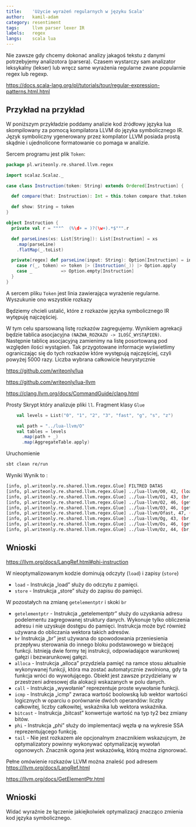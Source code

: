 ```yaml
---
title:    'Użycie wyrażeń regularnych w języku Scala'
author:   kamil-adam
category: resentiment
tags:     llvm parser lexer IR
labels:   regex
langs:    scala lua
---
```



Nie zawsze gdy chcemy dokonać analizy jakagoś tekstu z danymi potrzebyjemy analizotora (parsera). 
Czasem wystarczy sam analizator leksykalny (lekser) lub wręcz same wyrażenia regularne zwane popularnie regex lub regexp.

https://docs.scala-lang.org/pl/tutorials/tour/regular-expression-patterns.html.html


## Przykład na przykład
W poniższym przykładzie poddamy analizie kod źródłowy języka lua skompilowany za pomocą kompilatora LLVM 
do języka symbolicznego IR.
Język symboliczny ygenerowany przez kompilator LLVM posiada prostą skądnie i ujednolicone formatowanie co pomaga w analizie.

Sercem programu jest plik `Token`:
```scala
package pl.writeonly.re.shared.llvm.regex

import scalaz.Scalaz._

case class Instruction(token: String) extends Ordered[Instruction] {

  def compare(that: Instruction): Int = this.token compare that.token

  def show: String = token
}

object Instruction {
  private val r = """^  (%\d+ = )?(\w+).*$""".r

  def parseLines(xs: List[String]): List[Instruction] = xs
    .map(parseLine)
    .flatMap(_.toList)

  private[regex] def parseLine(input: String): Option[Instruction] = input match {
    case r(_, token) => token |> (Instruction(_)) |> Option.apply
    case _           => Option.empty[Instruction]
  }
}
```
A sercem pliku `Token` jest linia zawierająca wyrażenie regularne.
Wyszukunie ono wszystkie rozkazy 



Będziemy chcieli ustalić, które z rozkazów języka symbolicznego IR wytępuję najczęściej.


W tym celu sparsowaną listę rozkazów zagregujemy.
Wynikiem agrekacji będzie tablica asocjacyjna `(NAZWA_ROZKAZU -> ILOŚĆ_WYSTĄPIEŃ)`.  
Następnie tablicę asocjacyjną zamienimy na listę posortowaną pod względen ilości wystąpień.
Tak przygotowane informacje wyświetlimy ograniczając się do tych rozkazów które występują najczęściej, czyli powyżej 5000 razy.
Liczba wybrana całkowicie heurystycznie


https://github.com/writeonly/lua



https://github.com/writeonly/lua-llvm



https://clang.llvm.org/docs/CommandGuide/clang.html





Prosty Skrypt który analizuje pliki `ll`.
Fragment klasy `Glue`
```scala
    val levels = List("0", "1", "2", "3", "fast", "g", "s", "z")

    val path = "../lua-llvm/O"
    val tables = levels
      .map(path + _)
      .map(AggregateTable.apply)
```

Uruchomienie
```bash
sbt clean re/run
```

Wyniki
Wynik to :
```bash
[info, pl.writeonly.re.shared.llvm.regex.Glue] FILTRED DATAS
[info, pl.writeonly.re.shared.llvm.regex.Glue] ../lua-llvm/O0, 42, (load, 42957), (store, 16905), (getelementptr, 16102), (br, 13630), (alloca, 9587), (call, 8565), (icmp, 5680), (bitcast, 5330)
[info, pl.writeonly.re.shared.llvm.regex.Glue] ../lua-llvm/O1, 43, (br, 10025), (getelementptr, 9553), (load, 8920), (tail, 6199), (icmp, 5300)
[info, pl.writeonly.re.shared.llvm.regex.Glue] ../lua-llvm/O2, 46, (getelementptr, 25618), (load, 24154), (br, 23360), (icmp, 12548), (store, 10517), (phi, 7638), (bitcast, 7547), (call, 6138), (tail, 5144)
[info, pl.writeonly.re.shared.llvm.regex.Glue] ../lua-llvm/O3, 46, (getelementptr, 28870), (load, 27299), (br, 26251), (icmp, 14097), (store, 11810), (phi, 8800), (bitcast, 8536), (call, 6353), (tail, 5361)
[info, pl.writeonly.re.shared.llvm.regex.Glue] ../lua-llvm/Ofast, 47, (getelementptr, 28870), (load, 27299), (br, 26247), (icmp, 14097), (store, 11810), (phi, 8800), (bitcast, 8536), (call, 6346), (tail, 5356)
[info, pl.writeonly.re.shared.llvm.regex.Glue] ../lua-llvm/Og, 43, (br, 10025), (getelementptr, 9553), (load, 8920), (tail, 6199), (icmp, 5300)
[info, pl.writeonly.re.shared.llvm.regex.Glue] ../lua-llvm/Os, 46, (getelementptr, 11929), (br, 11223), (load, 11109), (icmp, 5856), (store, 5769)
[info, pl.writeonly.re.shared.llvm.regex.Glue] ../lua-llvm/Oz, 44, (br, 10070), (getelementptr, 9448), (load, 8956), (tail, 5065)
```



## Wnioski

https://llvm.org/docs/LangRef.html#phi-instruction


W nieoptymalizowanym kodzie dominują odczyty (`load`) i zapisy (`store`)

* `load` - Instrukcja „load” służy do odczytu z pamięci.
* `store` - Instrukcja „store” służy do zapisu do pamięci.

W pozostałych na zmianę `getelementptr` i skoki `br`

* `getelementptr` - Instrukcja „getelementptr” służy do uzyskania adresu podelementu zagregowanej struktury danych. 
Wykonuje tylko obliczenia adresu i nie uzyskuje dostępu do pamięci. 
Instrukcja może być również używana do obliczania wektora takich adresów.
* `br` Instrukcja „br” jest używana do spowodowania przeniesienia przepływu sterowania do innego bloku podstawowego w bieżącej funkcji. 
Istnieją dwie formy tej instrukcji, odpowiadające warunkowej gałęzi i bezwarunkowej gałęzi.
* `alloca` - Instrukcja „alloca” przydziela pamięć na ramce stosu aktualnie wykonywanej funkcji, 
która ma zostać automatycznie zwolniona, 
gdy ta funkcja wróci do wywołującego. 
Obiekt jest zawsze przydzielany w przestrzeni adresowej dla alokacji wskazanych w polu danych.
* `call` - Instrukcja „wywołanie” reprezentuje proste wywołanie funkcji.
* `icmp` - Instrukcja „icmp” zwraca wartość boolowską lub wektor wartości logicznych w oparciu o porównanie dwóch operandów: 
liczby całkowitej, liczby całkowitej, wskaźnika lub wektora wskaźnika.
* `bitcast` - Instrukcja „bitcast” konwertuje wartość na typ ty2 bez zmiany bitów.
* `phi` - Instrukcja „phi” służy do implementacji węzła φ na wykresie SSA reprezentującego funkcję. 
* `tail` - Nie jest rozkazem ale opcjonalnym znacznikiem wskazujcym, że optymalizatory powinny wykonywać optymalizację wywołań ogonowych. 
Znacznik ogona jest wskazówką, którą można zignorować.

Pełne omówienie rozkazów LLVM można znaleść pod adresem https://llvm.org/docs/LangRef.html


https://llvm.org/docs/GetElementPtr.html

## Wnioski

Widać wyraźnie że łączenie jakiejkolwiek optymalizacji znacząco zmienia kod języka symbolicznego.

